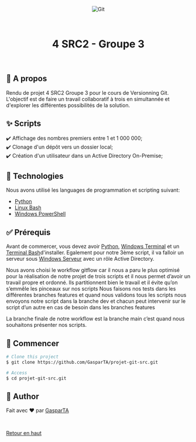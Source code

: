 <div align="center" id="top"> 
  <img src="./.github/app.gif" alt="Git" />

  &#xa0;

  <!-- <a href="https://git.netlify.app">Demo</a> -->
</div>

<h1 align="center">4 SRC2 - Groupe 3</h1>

<!-- Status -->

<!-- <h4 align="center"> 
	🚧  Git 🚀 Under construction...  🚧
</h4> 

<hr> -->

<br>

## :dart: A propos ##

Rendu de projet 4 SRC2 Groupe 3 pour le cours de Versionning Git.
L'objectif est de faire un travail collaboratif à trois en simultannée et d'explorer les différentes possibilités de la solution.

## :sparkles: Scripts ##

:heavy_check_mark: Affichage des nombres premiers entre 1 et 1 000 000;\
:heavy_check_mark: Clonage d'un dépôt vers un dossier local;\
:heavy_check_mark: Création d'un utilisateur dans un Active Directory On-Premise;

## :rocket: Technologies ##

Nous avons utilisé les languages de programmation et scripting suivant:

- [Python](https://www.python.org/)
- [Linux Bash](https://doc.ubuntu-fr.org/bash)
- [Windows PowerShell](https://www.microsoft.com/fr-fr/windows?r=1)

## :white_check_mark: Prérequis ##

Avant de commercer, vous devez avoir [Python](https://www.python.org/downloads/), [Windows Terminal](https://www.microsoft.com/store/productId/9N0DX20HK701) et un [Terminal Bash](https://hackernoon.com/how-to-install-bash-on-windows-10-lqb73yj3)d'installer.
Egalement pour notre 3ème script, il va falloir un serveur sous [Windows Serveur](https://www.microsoft.com/fr-fr/evalcenter/evaluate-windows-server-2019) avec un rôle Active Directory.

Nous avons choisi le workflow gitflow car il nous a paru le plus optimisé pour la réalisation de notre projet de trois scripts et il nous permet d’avoir un travail propre et ordonné. Ils partitionnent bien le travail et il évite qu’on s’emmêle les pinceaux sur nos scripts 
Nous faisons nos tests dans les différentes branches features et quand nous validons tous les scripts nous envoyons notre script dans la branche dev et chacun peut intervenir sur le script d’un autre en cas de besoin dans les branches features

La branche finale de notre workflow est la branche main c’est quand nous souhaitons présenter nos scripts.

## :checkered_flag: Commencer ##

```bash
# Clone this project
$ git clone https://github.com/GasparTA/projet-git-src.git

# Access
$ cd projet-git-src.git
```

## :memo: Author ##

Fait avec :heart: par <a href="https://github.com/GasparTA" target="_blank">GasparTA</a>

&#xa0;

<a href="#top">Retour en haut</a>
